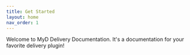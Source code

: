 ```yaml
---
title: Get Started
layout: home
nav_order: 1
---
```


Welcome to MyD Delivery Documentation. It's a documentation for your favorite delivery plugin!
